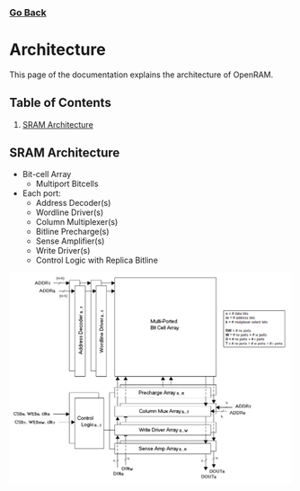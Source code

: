 ### [Go Back](./index.md#table-of-contents)

# Architecture
This page of the documentation explains the architecture of OpenRAM.



## Table of Contents
1. [SRAM Architecture](#sram-architecture)



## SRAM Architecture
* Bit-cell Array
    * Multiport Bitcells
* Each port:
    * Address Decoder(s)
    * Wordline Driver(s)
    * Column Multiplexer(s)
    * Bitline Precharge(s)
    * Sense Amplifier(s)
    * Write Driver(s)
    * Control Logic with Replica Bitline

![OpenRAM SRAM Architecture](../assets/images/architecture/sram_architecture.png)
